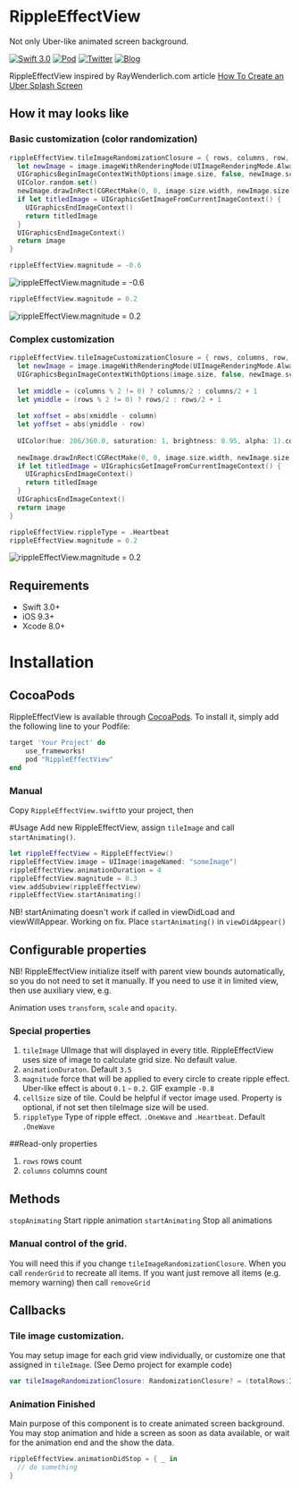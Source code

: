 # RippleEffectView
Not only Uber-like animated screen background.

[![Swift 3.0](https://img.shields.io/badge/Swift-3.x-orange.svg?style=flat)](https://developer.apple.com/swift/)
[![Pod](https://img.shields.io/cocoapods/p/RippleEffectView.svg?style=flat)](http://cocoapods.org/pods/RippleEffectView)
[![Twitter](https://img.shields.io/badge/Twitter-@ALSEDI-blue.svg?style=flat)](http://twitter.com/alsedi)
[![Blog](https://img.shields.io/badge/Blog-ALSEDI-green.svg?style=flat)](http://blog.alsedi.com)

RippleEffectView inspired by RayWenderlich.com article [How To Create an Uber Splash Screen](https://www.raywenderlich.com/133224/how-to-create-an-uber-splash-screen)

## How it may looks like 
### Basic customization (color randomization)
``` swift
rippleEffectView.tileImageRandomizationClosure = { rows, columns, row, column, image in
  let newImage = image.imageWithRenderingMode(UIImageRenderingMode.AlwaysTemplate)
  UIGraphicsBeginImageContextWithOptions(image.size, false, newImage.scale)
  UIColor.random.set()
  newImage.drawInRect(CGRectMake(0, 0, image.size.width, newImage.size.height));
  if let titledImage = UIGraphicsGetImageFromCurrentImageContext() {
    UIGraphicsEndImageContext()
    return titledImage
  }
  UIGraphicsEndImageContext()
  return image
}
```
``` swift 
rippleEffectView.magnitude = -0.6
```
![rippleEffectView.magnitude = -0.6](rippleEffectView1.gif)

``` swift 
rippleEffectView.magnitude = 0.2
```
![rippleEffectView.magnitude = 0.2](rippleEffectView2.gif)

### Complex customization
``` swift
rippleEffectView.tileImageCustomizationClosure = { rows, columns, row, column, image in
  let newImage = image.imageWithRenderingMode(UIImageRenderingMode.AlwaysTemplate)
  UIGraphicsBeginImageContextWithOptions(image.size, false, newImage.scale)
      
  let xmiddle = (columns % 2 != 0) ? columns/2 : columns/2 + 1
  let ymiddle = (rows % 2 != 0) ? rows/2 : rows/2 + 1
      
  let xoffset = abs(xmiddle - column)
  let yoffset = abs(ymiddle - row)
      
  UIColor(hue: 206/360.0, saturation: 1, brightness: 0.95, alpha: 1).colorWithAlphaComponent(1.0 - CGFloat((xoffset + yoffset)) * 0.1).set()
      
  newImage.drawInRect(CGRectMake(0, 0, image.size.width, newImage.size.height));
  if let titledImage = UIGraphicsGetImageFromCurrentImageContext() {
    UIGraphicsEndImageContext()
    return titledImage
  }
  UIGraphicsEndImageContext()
  return image
}
```
``` swift
rippleEffectView.rippleType = .Heartbeat
rippleEffectView.magnitude = 0.2
```
![rippleEffectView.magnitude = 0.2](rippleEffectView3.gif)


## Requirements
- Swift 3.0+
- iOS 9.3+
- Xcode 8.0+

# Installation

## CocoaPods
RippleEffectView is available through [CocoaPods](http://cocoapods.org/pods/RippleEffectView). To install
it, simply add the following line to your Podfile:

```ruby
target 'Your Project' do
	use_frameworks!
	pod "RippleEffectView"
end
```

### Manual
Copy `RippleEffectView.swift`to your project, then 

#Usage
Add new RippleEffectView, assign `tileImage` and call `startAnimating()`.
``` swift
let rippleEffectView = RippleEffectView()
rippleEffectView.image = UIImage(imageNamed: "someImage") 
rippleEffectView.animationDuration = 4
rippleEffectView.magnitude = 0.3
view.addSubview(rippleEffectView)
rippleEffectView.startAnimating()
```
NB! startAnimating doesn't work if called in viewDidLoad and viewWillAppear. Working on fix. Place `startAnimating()` in `viewDidAppear()`

## Configurable properties
NB! RippleEffectView initialize itself with parent view bounds automatically, so you do not need to set it manually. If you need to use it in limited view, then use auxiliary view, e.g.

Animation uses `transform`, `scale` and `opacity`. 

### Special properties
1. `tileImage` UIImage that will displayed in every title. RippleEffectView uses size of image to calculate grid size. No default value.
2. `animationDuraton`. Default `3.5`
3. `magnitude` force that will be applied to every circle to create ripple effect. Uber-like effect is about `0.1` - `0.2`. GIF example `-0.8`
4. `cellSize` size of tile. Could be helpful if vector image used. Property is optional, if not set then tileImage size will be used.
5. `rippleType` Type of ripple effect. `.OneWave` and `.Heartbeat`. Default `.OneWave`

##Read-only properties
1. `rows` rows count
2. `columns` columns count

## Methods
`stopAnimating` Start ripple animation
`startAnimating` Stop all animations

### Manual control of the grid.
You will need this if you change `tileImageRandomizationClosure`. When you call `renderGrid` to recreate all items.
If you want just remove all items (e.g. memory warning) then call `removeGrid`

## Callbacks
### Tile image customization.

You may setup image for each grid view individually, or customize one that assigned in `tileImage`. (See Demo project for example code)
``` swift
var tileImageRandomizationClosure: RandomizationClosure? = (totalRows:Int, totalColumns:Int, currentRow:Int, currentColumn:Int, originalImage:UIImage)->(UIImage)
```

### Animation Finished
Main purpose of this component is to create animated screen background. You may stop animation and hide a screen as soon as data available, or wait for the animation end and the show the data.
``` swift
rippleEffectView.animationDidStop = { _ in 
  // do something
}
```
